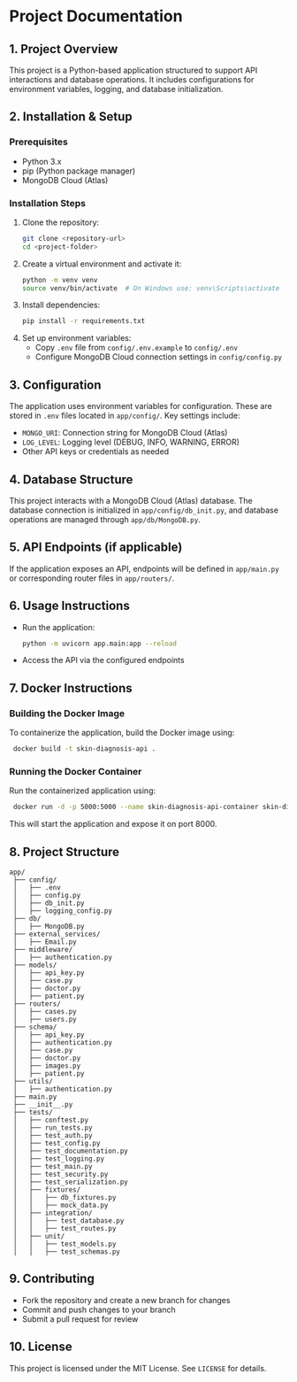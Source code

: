 # Project Documentation

## 1. Project Overview
This project is a Python-based application structured to support API interactions and database operations. It includes configurations for environment variables, logging, and database initialization.

## 2. Installation & Setup
### Prerequisites
- Python 3.x
- pip (Python package manager)
- MongoDB Cloud (Atlas)

### Installation Steps
1. Clone the repository:
   ```sh
   git clone <repository-url>
   cd <project-folder>
   ```
2. Create a virtual environment and activate it:
   ```sh
   python -m venv venv
   source venv/bin/activate  # On Windows use: venv\Scripts\activate
   ```
3. Install dependencies:
   ```sh
   pip install -r requirements.txt
   ```
4. Set up environment variables:
   - Copy `.env` file from `config/.env.example` to `config/.env`
   - Configure MongoDB Cloud connection settings in `config/config.py`

## 3. Configuration
The application uses environment variables for configuration. These are stored in `.env` files located in `app/config/`. Key settings include:
- `MONGO_URI`: Connection string for MongoDB Cloud (Atlas)
- `LOG_LEVEL`: Logging level (DEBUG, INFO, WARNING, ERROR)
- Other API keys or credentials as needed

## 4. Database Structure
This project interacts with a MongoDB Cloud (Atlas) database. The database connection is initialized in `app/config/db_init.py`, and database operations are managed through `app/db/MongoDB.py`.

## 5. API Endpoints (if applicable)
If the application exposes an API, endpoints will be defined in `app/main.py` or corresponding router files in `app/routers/`.

## 6. Usage Instructions
- Run the application:
  ```sh
  python -m uvicorn app.main:app --reload
  ```
- Access the API via the configured endpoints

## 7. Docker Instructions
### Building the Docker Image
To containerize the application, build the Docker image using:
```sh
 docker build -t skin-diagnosis-api . 
```
### Running the Docker Container
Run the containerized application using:
```sh
 docker run -d -p 5000:5000 --name skin-diagnosis-api-container skin-diagnosis-api
```
This will start the application and expose it on port 8000.

## 8. Project Structure
```
app/
 ├── config/
 │   ├── .env
 │   ├── config.py
 │   ├── db_init.py
 │   ├── logging_config.py
 ├── db/
 │   ├── MongoDB.py
 ├── external_services/
 │   ├── Email.py
 ├── middleware/
 │   ├── authentication.py
 ├── models/
 │   ├── api_key.py
 │   ├── case.py
 │   ├── doctor.py
 │   ├── patient.py
 ├── routers/
 │   ├── cases.py
 │   ├── users.py
 ├── schema/
 │   ├── api_key.py
 │   ├── authentication.py
 │   ├── case.py
 │   ├── doctor.py
 │   ├── images.py
 │   ├── patient.py
 ├── utils/
 │   ├── authentication.py
 ├── main.py
 ├── __init__.py
 ├── tests/
 │   ├── conftest.py
 │   ├── run_tests.py
 │   ├── test_auth.py
 │   ├── test_config.py
 │   ├── test_documentation.py
 │   ├── test_logging.py
 │   ├── test_main.py
 │   ├── test_security.py
 │   ├── test_serialization.py
 │   ├── fixtures/
 │   │   ├── db_fixtures.py
 │   │   ├── mock_data.py
 │   ├── integration/
 │   │   ├── test_database.py
 │   │   ├── test_routes.py
 │   ├── unit/
 │   │   ├── test_models.py
 │   │   ├── test_schemas.py
```

## 9. Contributing
- Fork the repository and create a new branch for changes
- Commit and push changes to your branch
- Submit a pull request for review

## 10. License
This project is licensed under the MIT License. See `LICENSE` for details.

